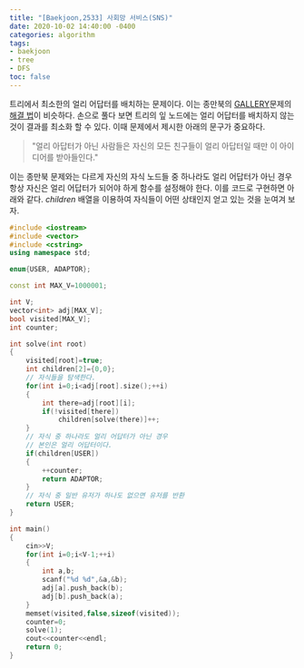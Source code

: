 ```yaml
---
title: "[Baekjoon,2533] 사회망 서비스(SNS)"
date: 2020-10-02 14:40:00 -0400
categories: algorithm 
tags:
- baekjoon 
- tree 
- DFS 
toc: false
---
```


트리에서 최소한의 얼리 어답터를 배치하는 문제이다. 
이는 종만북의 [GALLERY](https://www.algospot.com/judge/problem/read/GALLERY)문제의 [해결 법](https://github.com/jja08111/algorithm/tree/master/algospot/GALLERY)이 비슷하다. 
손으로 풀다 보면 트리의 잎 노드에는 얼리 어답터를 배치하지 않는것이 결과를 최소화 할 수 있다. 
이때 문제에서 제시한 아래의 문구가 중요하다. 

> "얼리 아답터가 아닌 사람들은 자신의 모든 친구들이 얼리 아답터일 때만 이 아이디어를 받아들인다." 

이는 종만북 문제와는 다르게 자신의 자식 노드들 중 하나라도 얼리 어답터가 아닌 경우 항상 자신은 얼리 어답터가 되어야 하게 함수를 설정해야 한다. 
이를 코드로 구현하면 아래와 같다. $children$ 배열을 이용하여 자식들이 어떤 상태인지 얻고 있는 것을 눈여겨 보자. 

```cpp
#include <iostream>
#include <vector>
#include <cstring>
using namespace std;

enum{USER, ADAPTOR};

const int MAX_V=1000001;

int V;
vector<int> adj[MAX_V];
bool visited[MAX_V];
int counter;

int solve(int root)
{
    visited[root]=true;
    int children[2]={0,0};
    // 자식들을 탐색한다. 
    for(int i=0;i<adj[root].size();++i)
    {
        int there=adj[root][i];
        if(!visited[there])
            children[solve(there)]++;
    }
    // 자식 중 하나라도 얼리 어답터가 아닌 경우 
    // 본인은 얼리 어답터이다. 
    if(children[USER])
    {
        ++counter;
        return ADAPTOR;
    }
    // 자식 중 일반 유저가 하나도 없으면 유저를 반환 
    return USER;
}

int main()
{
    cin>>V;
    for(int i=0;i<V-1;++i)
    {
        int a,b;
        scanf("%d %d",&a,&b);
        adj[a].push_back(b);
        adj[b].push_back(a);
    }
    memset(visited,false,sizeof(visited));
    counter=0;
    solve(1);
    cout<<counter<<endl;
    return 0;
}

```
